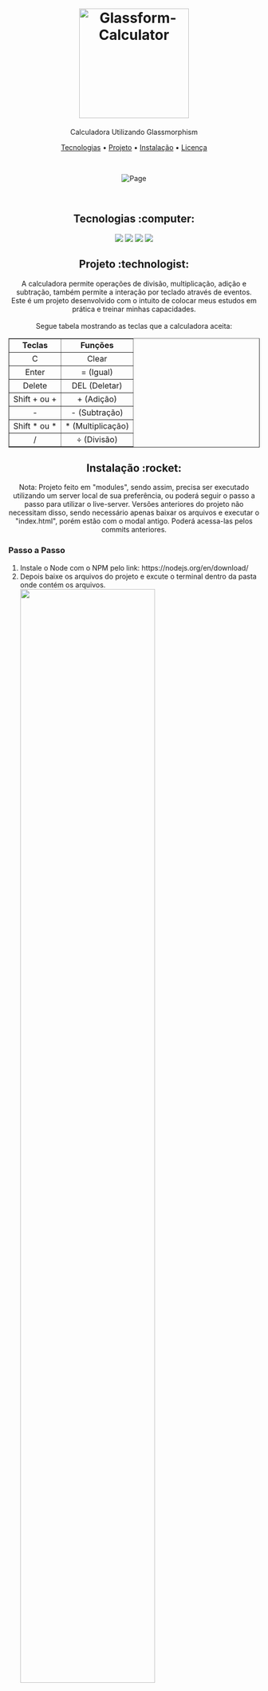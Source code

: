 <h1 align="center">
  <img alt="Glassform-Calculator" title="Glassform-Calculator" src="https://user-images.githubusercontent.com/34111368/129596507-813edc23-427a-4a0e-a92f-5920cecca800.png" width="220px" />
</h1>
<p align="center">Calculadora Utilizando Glassmorphism</p>

<p align="center">
 <a href="#tecnologias">Tecnologias</a> • 
 <a href="#project">Projeto</a> • 
 <a href="#install">Instalação</a> • 
 <a href="#license">Licença</a>
</p>

<br>
<p align="center">
  <img alt="Page" src="https://user-images.githubusercontent.com/34111368/129596369-70137639-eb83-40c4-9969-065baa97e6f4.png">
</p>

<br>
<h2 id="tecnologias" align="center">
  Tecnologias :computer: 
</h2>

<p align="center">
  <img src="https://img.shields.io/static/v1?label=&message=HTML5&color=ed7c5c&style=for-the-badge&logo=html5"/>
  <img src="https://img.shields.io/static/v1?label=&message=SASS&color=f0a5ca&style=for-the-badge&logo=sass"/>
  <img src="https://img.shields.io/static/v1?label=&message=JavaScript&color=0d0c0c&style=for-the-badge&logo=JavaScript"/>
  <a title="LIB - JS" href="https://micku7zu.github.io/vanilla-tilt.js/"><img src="https://img.shields.io/static/v1?label=&message=VanillaTilt&color=blue&style=for-the-badge"/></a>
</p>

<h2 id="project" align="center">
  Projeto :technologist:
</h2>
<p align="center">
  A calculadora permite operações de divisão, multiplicação, adição e subtração, também permite a interação por teclado através de eventos.<br>
  Este é um projeto desenvolvido com o intuito de colocar meus estudos em prática e treinar minhas capacidades.<br>
  <br>Segue tabela mostrando as teclas que a calculadora aceita:
  
  <table border="1" align="center">
    <tr align="center">
      <td><strong>Teclas</strong></td>
      <td><strong>Funções</strong></td>
    </tr>
    <tr align="center">
        <td>C</td>
        <td>Clear</td>
    </tr>
    <tr align="center">
        <td>Enter</td>
        <td>= (Igual)</td>
    </tr>
    <tr align="center">
        <td>Delete</td>
        <td>DEL (Deletar)</td>
    </tr>
    <tr align="center">
        <td>Shift + ou +</td>
        <td>+ (Adição)</td>
    </tr>
    <tr align="center">
        <td>-</td>
        <td>- (Subtração)</td>
    </tr>
    <tr align="center">
        <td>Shift * ou *</td>
        <td>* (Multiplicação)</td>
    </tr>
    <tr align="center">
        <td>/</td>
        <td>÷ (Divisão)</td>
    </tr>
  </table>
</p>

<h2 id="install" align="center">
  Instalação :rocket:
</h2>
<p align="center">
  Nota: Projeto feito em "modules", sendo assim, precisa ser executado utilizando um server local de sua preferência, ou poderá seguir o passo a passo para utilizar o live-server. Versões anteriores do projeto não necessitam disso, sendo necessário apenas baixar os arquivos e executar o "index.html", porém estão com o modal antigo. Poderá acessa-las pelos commits anteriores.
  
  <h3 align="left">Passo a Passo</h3>
  <ol>
    <li>Instale o Node com o NPM pelo link: https://nodejs.org/en/download/</li>
    <li>Depois baixe os arquivos do projeto e excute o terminal dentro da pasta onde contém os arquivos.</li>
    <img width="75%" src="https://user-images.githubusercontent.com/34111368/132145712-ebcea350-9f51-4864-ae87-2e9a84f1483c.png">
    <li>Agora execute os comandos no terminal:</li>
    <ul>
      <li title="Instala o live-server globalmente">npm install -g live-server</li>
      <li title="Executa o live-server a partir do diretório aberto no terminal">live-server</li>
    </ul>
  </ol>
</p>

<h2 id="license" align="center">
  Licença 📝
</h2>
<p align="center">
  Esse projeto está sob a licença MIT. Veja o arquivo <a href="LICENSE"> LICENSE </a> para mais detalhes.<br><br>
  <a href="LICENSE"><img src="https://img.shields.io/static/v1?label=license&message=mit&color=green&style=for-the-badge&logo="/></a>   
</p>
